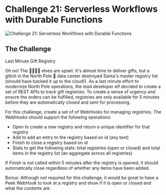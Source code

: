 ﻿# Challenge 21: Serverless Workflows with Durable Functions

![Challenge 21: Serverless Workflows with Durable Functions](https://res.cloudinary.com/jen-looper/image/upload/v1576003473/images/challenge-21_fup3sg.jpg)

## The Challenge

Last Minute Gift Registry

Oh no! The 🧝‍♀️🧝‍♂️ elves are upset. It's almost time to deliver gifts, but a glitch in the North Pole 💈 data center destroyed Santa's master registry list (should have backed it up to the cloud!). As a last minute effort to modernize North Pole operations, the lead developer elf decided to create a set of REST APIs to track gift registries. To create a sense of urgency and ensure the orders can be fulfilled, registries are only available for 5 minutes before they are automatically closed and sent for processing.

For this challenge, create a set of of WebHooks for managing registries. The WebHooks should support the following operations:
* Open to create a new registry and return a unique identifier for that registry
* Add to add an entry to the registry based on id (any text)
* Finish to close a registry based on id
* Stats to get the following stats: total registries (open or closed) and total items in the registry list (an aggregate across all registries)

If Finish is not called within 5 minutes after the registry is opened, it should automatically close regardless of whether any items have been added.

Bonus: Although not required for this challenge, it would be great to have a Peek WebHook to look at a registry and show if it is open or closed and what the contents are.